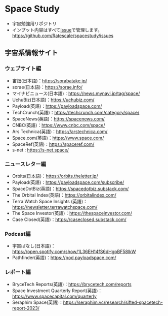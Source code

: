 # Space Study
- 宇宙勉強用リポジトリ
- インプット内容はすべて[Issue](https://github.com/Ratescale/spacestudy/issues)で管理します。 https://github.com/Ratescale/spacestudy/issues

## 宇宙系情報サイト
### ウェブサイト編
- 宙畑(日本語)：https://sorabatake.jp/
- sorae(日本語)：https://sorae.info/
- マイナビニュース(日本語)：https://news.mynavi.jp/tag/space/
- UchuBiz(日本語)：https://uchubiz.com/
- Payload(英語)：https://payloadspace.com/
- TechCrunch(英語)：https://techcrunch.com/category/space/
- SpaceNews(英語)：https://spacenews.com/
- CNBC(英語)：https://www.cnbc.com/space/
- Ars Technica(英語)：https://arstechnica.com/
- Space.com(英語)：https://www.space.com/
- SpaceRef(英語)：https://spaceref.com/
- s-net : https://s-net.space/

### ニュースレター編
- Orbits(日本語)：https://orbits.theletter.jp/
- Payload(英語)：https://payloadspace.com/subscribe/
- SpaceDotBiz(英語)：https://spacedotbiz.substack.com/
- The Orbital Index(英語)：https://orbitalindex.com/
- Terra Watch Space Insights (英語)：https://newsletter.terrawatchspace.com/
- The Space Investor(英語)：https://thespaceinvestor.com/
- Case Closed(英語)：https://caseclosed.substack.com/

### Podcast編
- 宇宙ばなし(日本語)：https://open.spotify.com/show/1L36EH14fS6dHgpBF58lkW
- Pathfinder(英語)：https://pod.payloadspace.com/

### レポート編
- BryceTech Reports(英語)：https://brycetech.com/reports
- Space Investment Quarterly Report(英語)：https://www.spacecapital.com/quarterly
- Seraphim Space(英語)：https://seraphim.vc/research/sifted-spacetech-report-2023/
